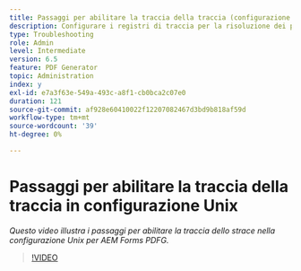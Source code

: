 ```yaml
---
title: Passaggi per abilitare la traccia della traccia (configurazione Unix)
description: Configurare i registri di traccia per la risoluzione dei problemi di PDF Generator
type: Troubleshooting
role: Admin
level: Intermediate
version: 6.5
feature: PDF Generator
topic: Administration
index: y
exl-id: e7a3f63e-549a-493c-a8f1-cb0bca2c07e0
duration: 121
source-git-commit: af928e60410022f12207082467d3bd9b818af59d
workflow-type: tm+mt
source-wordcount: '39'
ht-degree: 0%

---
```


# Passaggi per abilitare la traccia della traccia in configurazione Unix

*Questo video illustra i passaggi per abilitare la traccia dello strace nella configurazione Unix per AEM Forms PDFG.*

>[!VIDEO](https://video.tv.adobe.com/v/335525?quality=12&learn=on)
